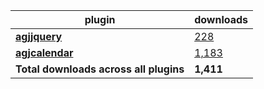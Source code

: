 plugin|downloads
------|----------
[**agjjquery**](https://www.npmjs.com/package/agjjquery)|[228](https://www.npmjs.com/package/agjjquery)
[**agjcalendar**](https://www.npmjs.com/package/agjcalendar)|[1,183](https://www.npmjs.com/package/agjcalendar)
**Total downloads across all plugins**|**1,411**
